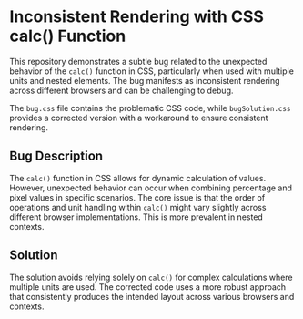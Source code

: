 # Inconsistent Rendering with CSS calc() Function

This repository demonstrates a subtle bug related to the unexpected behavior of the `calc()` function in CSS, particularly when used with multiple units and nested elements. The bug manifests as inconsistent rendering across different browsers and can be challenging to debug.

The `bug.css` file contains the problematic CSS code, while `bugSolution.css` provides a corrected version with a workaround to ensure consistent rendering.

## Bug Description
The `calc()` function in CSS allows for dynamic calculation of values. However, unexpected behavior can occur when combining percentage and pixel values in specific scenarios.  The core issue is that the order of operations and unit handling within `calc()` might vary slightly across different browser implementations. This is more prevalent in nested contexts.

## Solution
The solution avoids relying solely on `calc()` for complex calculations where multiple units are used. The corrected code uses a more robust approach that consistently produces the intended layout across various browsers and contexts. 